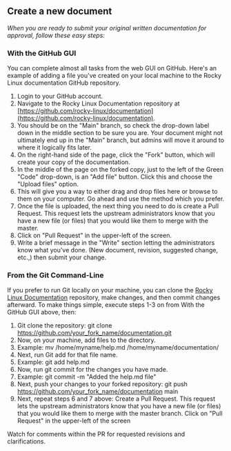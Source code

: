 <!-----
title: How to Create a New Document in GitHub
author: Ezequiel Bruni
contributors: Grammaresque
tags:
  - contributing
  - documentation

----->

## Create a new document

_When you are ready to submit your original written documentation for approval, follow these easy steps:_


### With the GitHub GUI

You can complete almost all tasks from the web GUI on GitHub. Here's an example of adding a file you've created on your local machine to the Rocky Linux documentation GitHub repository.



1. Login to your GitHub account.
2. Navigate to the Rocky Linux Documentation repository at [https://github.com/rocky-linux/documentation](https://github.com/rocky-linux/documentation).
3. You should be on the "Main" branch, so check the drop-down label down in the middle section to be sure you are. Your document might not ultimately end up in the "Main" branch, but admins will move it around to where it logically fits later.
4. On the right-hand side of the page, click the "Fork" button, which will create your copy of the documentation.
5. In the middle of the page on the forked copy, just to the left of the Green "Code" drop-down, is an "Add file" button. Click this and choose the "Upload files" option.
6. This will give you a way to either drag and drop files here or browse to them on your computer. Go ahead and use the method which you prefer.
7. Once the file is uploaded, the next thing you need to do is create a Pull Request. This request lets the upstream administrators know that you have a new file (or files) that you would like them to merge with the master.
8. Click on "Pull Request" in the upper-left of the screen.
9. Write a brief message in the "Write" section letting the administrators know what you've done. (New document, revision, suggested change, etc.,) then submit your change.


### From the Git Command-Line

If you prefer to run Git locally on your machine, you can clone the [Rocky Linux Documentation](https://github.com/rocky-linux/documentation) repository, make changes, and then commit changes afterward. To make things simple, execute steps 1-3 on from With the GitHub GUI above, then:



1. Git clone the repository: git clone https://github.com/your_fork_name/documentation.git
2. Now, on your machine, add files to the directory.
3. Example: mv /home/myname/help.md /home/myname/documentation/
4. Next, run Git add for that file name.
5. Example: git add help.md
6. Now, run git commit for the changes you have made.
7. Example: git commit -m "Added the help.md file"
8. Next, push your changes to your forked repository: git push https://github.com/your_fork_name/documentation main
9. Next, repeat steps 6 and 7 above: Create a Pull Request. This request lets the upstream administrators know that you have a new file (or files) that you would like them to merge with the master branch. Click on "Pull Request" in the upper-left of the screen

Watch for comments within the PR for requested revisions and clarifications. 
